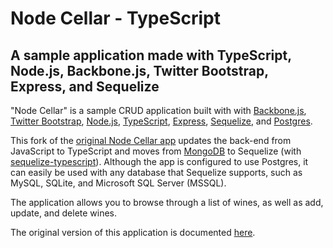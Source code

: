 # Node Cellar - TypeScript
## A sample application made with TypeScript, Node.js, Backbone.js, Twitter Bootstrap, Express, and Sequelize

"Node Cellar" is a sample CRUD application built with with [Backbone.js](http://backbonejs.org/), [Twitter Bootstrap](https://getbootstrap.com/), [Node.js](https://nodejs.org/), [TypeScript](http://www.typescriptlang.org/), [Express](https://expressjs.com/), [Sequelize](https://github.com/sequelize/sequelize), and [Postgres](https://www.postgresql.org/).

This fork of the [original Node Cellar app](https://github.com/ccoenraets/nodecellar) updates the back-end from JavaScript to TypeScript and moves from [MongoDB](https://www.mongodb.com/) to Sequelize (with [sequelize-typescript](https://github.com/RobinBuschmann/sequelize-typescript)). Although the app is configured to use Postgres, it can easily be used with any database that Sequelize supports, such as MySQL, SQLite, and Microsoft SQL Server (MSSQL).

The application allows you to browse through a list of wines, as well as add, update, and delete wines.

The original version of this application is documented [here](http://coenraets.org/blog).
